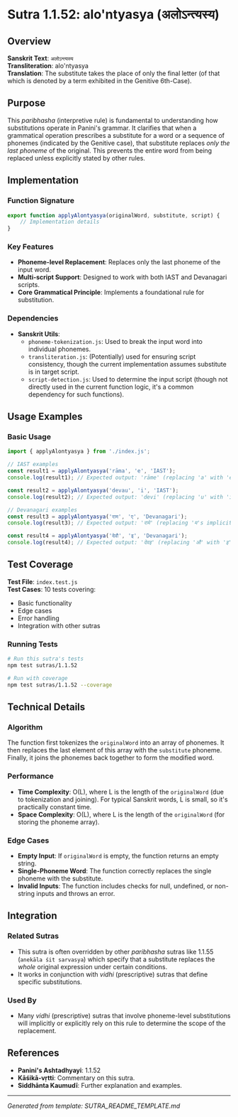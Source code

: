 # Sutra 1.1.52: alo'ntyasya (अलोऽन्त्यस्य)

## Overview

**Sanskrit Text**: `अलोऽन्त्यस्य`  
**Transliteration**: alo'ntyasya  
**Translation**: The substitute takes the place of only the final letter (of that which is denoted by a term exhibited in the Genitive 6th-Case).

## Purpose

This *paribhasha* (interpretive rule) is fundamental to understanding how substitutions operate in Panini's grammar. It clarifies that when a grammatical operation prescribes a substitute for a word or a sequence of phonemes (indicated by the Genitive case), that substitute replaces *only the last phoneme* of the original. This prevents the entire word from being replaced unless explicitly stated by other rules.

## Implementation

### Function Signature
```javascript
export function applyAlontyasya(originalWord, substitute, script) {
    // Implementation details
}
```

### Key Features
- **Phoneme-level Replacement**: Replaces only the last phoneme of the input word.
- **Multi-script Support**: Designed to work with both IAST and Devanagari scripts.
- **Core Grammatical Principle**: Implements a foundational rule for substitution.

### Dependencies
- **Sanskrit Utils**:
    - `phoneme-tokenization.js`: Used to break the input word into individual phonemes.
    - `transliteration.js`: (Potentially) used for ensuring script consistency, though the current implementation assumes substitute is in target script.
    - `script-detection.js`: Used to determine the input script (though not directly used in the current function logic, it's a common dependency for such functions).

## Usage Examples

### Basic Usage
```javascript
import { applyAlontyasya } from './index.js';

// IAST examples
const result1 = applyAlontyasya('rāma', 'e', 'IAST');
console.log(result1); // Expected output: 'rāme' (replacing 'a' with 'e')

const result2 = applyAlontyasya('devau', 'i', 'IAST');
console.log(result2); // Expected output: 'devi' (replacing 'u' with 'i')

// Devanagari examples
const result3 = applyAlontyasya('राम', 'ए', 'Devanagari');
console.log(result3); // Expected output: 'रामे' (replacing 'म's implicit 'अ' with 'ए')

const result4 = applyAlontyasya('देवौ', 'इ', 'Devanagari');
console.log(result4); // Expected output: 'देवइ' (replacing 'औ' with 'इ')
```

## Test Coverage

**Test File**: `index.test.js`  
**Test Cases**: 10 tests covering:
- Basic functionality
- Edge cases
- Error handling
- Integration with other sutras

### Running Tests
```bash
# Run this sutra's tests
npm test sutras/1.1.52

# Run with coverage
npm test sutras/1.1.52 --coverage
```

## Technical Details

### Algorithm
The function first tokenizes the `originalWord` into an array of phonemes. It then replaces the last element of this array with the `substitute` phoneme. Finally, it joins the phonemes back together to form the modified word.

### Performance
- **Time Complexity**: O(L), where L is the length of the `originalWord` (due to tokenization and joining). For typical Sanskrit words, L is small, so it's practically constant time.
- **Space Complexity**: O(L), where L is the length of the `originalWord` (for storing the phoneme array).

### Edge Cases
- **Empty Input**: If `originalWord` is empty, the function returns an empty string.
- **Single-Phoneme Word**: The function correctly replaces the single phoneme with the substitute.
- **Invalid Inputs**: The function includes checks for null, undefined, or non-string inputs and throws an error.

## Integration

### Related Sutras
- This sutra is often overridden by other *paribhasha* sutras like 1.1.55 (`anekāla śit sarvasya`) which specify that a substitute replaces the *whole* original expression under certain conditions.
- It works in conjunction with *vidhi* (prescriptive) sutras that define specific substitutions.

### Used By
- Many *vidhi* (prescriptive) sutras that involve phoneme-level substitutions will implicitly or explicitly rely on this rule to determine the scope of the replacement.

## References

- **Panini's Ashtadhyayi**: 1.1.52
- **Kāśikā-vṛtti**: Commentary on this sutra.
- **Siddhānta Kaumudī**: Further explanation and examples.

---

*Generated from template: SUTRA_README_TEMPLATE.md*